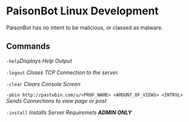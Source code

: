 # PaisonBot Linux Development
PaisonBot has no intent to be malicious, or classed as malware.

## Commands
`-help`*Displays Help Output*

`-logout` *Closes TCP Connection to the server.*

`-clear` *Clears Console Screen*

`-pbin http://pastebin.com/u/<PROF_NAME> <AMOUNT_OF_VIEWS> <INTRVL>` *Sends Connections to view page or post*

`-install` *Installs Server Requiremets __ADMIN ONLY__*
 
